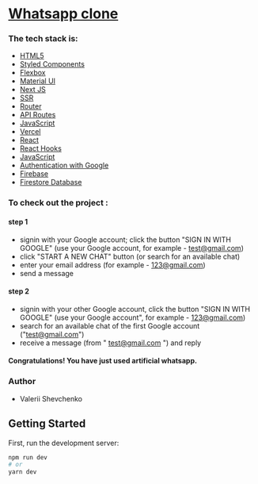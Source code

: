 # [Whatsapp clone](https://whatsapp-nine-steel.vercel.app/)

### The tech stack is:

- [HTML5](https://en.wikipedia.org/wiki/HTML5)
- [Styled Components](https://styled-components.com/)
- [Flexbox](https://en.wikipedia.org/wiki/CSS_Flexible_Box_Layout)
- [Material UI](https://mui.com)
- [Next JS](https://nextjs.org/)
- [SSR](https://nextjs.org/)
- [Router](https://nextjs.org/docs/api-reference/next/router)
- [API Routes](https://nextjs.org/docs/api-routes/introduction)
- [JavaScript](https://developer.mozilla.org/en-US/docs/Web/JavaScript)
- [Vercel](https://en.wikipedia.org/wiki/Vercel)
- [React](https://reactjs.org/)
- [React Hooks](https://reactjs.org/docs/hooks-faq.html#gatsby-focus-wrapper)
- [JavaScript](https://developer.mozilla.org/en-US/docs/Web/JavaScript)
- [Authentication with Google](https://en.wikipedia.org/wiki/Authentication)
- [Firebase](https://www.google.com/search?q=firebase&oq=firebase+&aqs=chrome..69i57j35i39j0i67j0i512j69i60l4.5860j0j7&sourceid=chrome&ie=UTF-8)
- [Firestore Database](https://www.google.com/search?q=firebase&oq=firebase+&aqs=chrome..69i57j35i39j0i67j0i512j69i60l4.5860j0j7&sourceid=chrome&ie=UTF-8)




### To check out the project : 

#### step 1
* signin with your Google account; click the button "SIGN IN WITH GOOGLE" (use your Google account, for example - test@gmail.com)
* click "START A NEW CHAT" button (or search for an available chat)
* enter your email address (for example - 123@gmail.com)
* send a message

#### step 2
* signin with your other Google account,  click the button "SIGN IN WITH GOOGLE" (use your Google account", for example -  123@gmail.com)
* search for an available chat of the first Google account ("test@gmail.com")
* receive a message (from " test@gmail.com ") and reply

#### Congratulations! You have just used artificial whatsapp.


### Author
- Valerii Shevchenko

## Getting Started

First, run the development server:

```bash
npm run dev
# or
yarn dev
```


